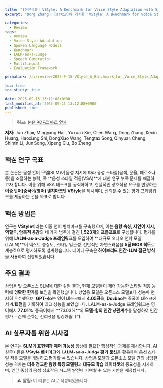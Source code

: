```yaml
---
title: "[논문리뷰] VStyle: A Benchmark for Voice Style Adaptation with Spoken Instructions"
excerpt: "Dong Zhang이 [arXiv]에 게시한 'VStyle: A Benchmark for Voice Style Adaptation with Spoken Instructions' 논문에 대한 자세한 리뷰입니다."

categories:
  - Review
tags:
  - Review
  - Voice Style Adaptation
  - Spoken Language Models
  - Benchmark
  - LALM-as-a-Judge
  - Speech Generation
  - Multilingual
  - Evaluation Framework

permalink: /ai/review/2025-9-15-VStyle_A_Benchmark_for_Voice_Style_Adaptation_with_Spoken_Instructions/

toc: true
toc_sticky: true

date: 2025-09-15 13:12:08+0900
last_modified_at: 2025-09-15 13:12:08+0900
published: true
---
```

> **링크:** [논문 PDF로 바로 열기](https://arxiv.org/abs/2509.09716)

**저자:** Jun Zhan, Mingyang Han, Yuxuan Xie, Chen Wang, Dong Zhang, Kexin Huang, Haoxiang Shi, DongXiao Wang, Tengtao Song, Qinyuan Cheng, Shimin Li, Jun Song, Xipeng Qiu, Bo Zheng



## 핵심 연구 목표
본 논문은 음성 언어 모델(SLM)이 음성 지시에 따라 음성 스타일(음색, 운율, 페르소나 등)을 조절하는 능력, 즉 **음성 스타일 적응(VSA)**에 대한 연구 부족 문제를 해결하고자 합니다. 이를 위해 VSA 태스크를 공식화하고, 현실적인 상호작용 요구를 반영하는 **이중 언어(중국어/영어) 벤치마크인 VStyle**을 제시하며, 신뢰할 수 있는 평가 프레임워크를 제공하는 것을 목표로 합니다.

## 핵심 방법론
연구는 **VStyle**이라는 이중 언어 벤치마크를 구축했으며, 이는 **음향 속성, 자연어 지시, 역할극, 암묵적 공감**의 네 가지 범주에 걸친 **1,523개의 프롬프트**로 구성됩니다. 평가를 위해 **LALM-as-a-Judge 프레임워크**를 도입하여 **대규모 오디오 언어 모델(LALM)**이 텍스트 충실도, 스타일 일관성, 전반적인 자연스러움을 **5점 MOS 척도**로 계층적으로 평가하도록 설계했습니다. 데이터 구축은 **하이브리드 인간-LLM 접근 방식**을 사용하여 진행되었습니다.

## 주요 결과
상업용 및 오픈소스 SLM에 대한 실험 결과, 현재 모델들이 제어 가능한 스타일 적응 능력에 **명확한 한계**를 보임을 확인했습니다. 상업용 모델은 오픈소스 모델보다 성능이 현저히 우수했으며, **GPT-4o**는 영어 태스크에서 **4.05점**을, **Doubao**는 중국어 태스크에서 **4.10점**을 기록하여 최고 성능을 보였습니다. LALM-as-a-Judge 프레임워크는 영어에서 **77.01%**, 중국어에서 **73.03%**의 **모델-합의 인간 상관계수**를 달성하여 인간 평가 수준에 준하는 신뢰성을 입증했습니다.

## AI 실무자를 위한 시사점
본 연구는 **SLM의 표현력과 제어 가능성** 향상에 필요한 핵심적인 과제를 제시합니다. AI 실무자들은 **VStyle 벤치마크**와 **LALM-as-a-Judge 평가 툴킷**을 활용하여 음성 스타일 적응 모델을 개발하고 평가할 수 있습니다. 상업용 모델과 오픈소스 모델 간의 상당한 성능 격차는 **더욱 정교한 음향 특징 모델링**과 **대규모 학습 데이터셋**의 중요성을 시사하며, 인간 중심의 음성 상호작용 시스템 발전에 기여할 수 있는 기반을 제공합니다.

> ⚠️ **알림:** 이 리뷰는 AI로 작성되었습니다.